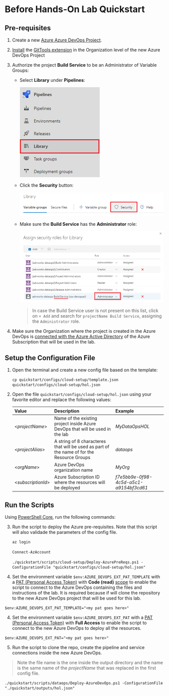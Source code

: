 # Before Hands-On Lab Quickstart

## Pre-requisites

1. Create a new [Azure Azure DevOps Project](https://docs.microsoft.com/en-us/azure/devops/organizations/projects/create-project?view=azure-devops&tabs=preview-page).

2. [Install](https://docs.microsoft.com/en-us/azure/devops/marketplace/install-extension?view=azure-devops&tabs=browser) the [GitTools extension](https://marketplace.visualstudio.com/items?itemName=gittools.gittools&targetId=0d8e54d4-e229-47bd-9dc5-9be0f116a5c0&utm_source=vstsproduct&utm_medium=ExtHubManageList) in the Organization level of the new Azure DevOps Project

3. Authorize the project **Build Service** to be an Administrator of Variable Groups:

    - Select **Library** under **Pipelines**:

        ![](docs/images/quickstart-buildservice-1.png)

    - Click the **Security** button:

        ![](docs/images/quickstart-buildservice-2.png)

    - Make sure the **Build Service** has the **Administrator** role:

        ![](docs/images/quickstart-buildservice-3.png)

        > In case the Build Service user is not present on this list, click on `+ Add` and search for `projectName Build Service`, assigning the `Administrator` role.

4. Make sure the Organization where the project is created in the Azure DevOps is [connected with the Azure Active Directory](https://docs.microsoft.com/en-us/azure/devops/organizations/accounts/connect-organization-to-azure-ad?view=azure-devops
) of the Azure Subscription that will be used in the lab.

## Setup the Configuration File

1. Open the terminal and create a new config file based on the template:

    ```
    cp quickstart/configs/cloud-setup/template.json quickstart/configs/cloud-setup/hol.json
    ```

2. Open the file `quickstart/configs/cloud-setup/hol.json` using your favorite editor and replace the following values:

    |Value|Description|Example|
    |-----|-----------|-------|
    |<_projectName_>|Name of the existing project inside Azure DevOps that will be used in the lab|_MyDataOpsHOL_|
    |<_projectAlias_>|A string of 8 characteres that will be used as part of the name of for the Resource Groups|_dataops_|
    |<_orgName_>|Azure DevOps organization name|_MyOrg_|
    |<_subscriptionId_>|Azure Subscription ID where the resources will be deployed|_f7e5bb9e-0f98-4c5d-a5c1-a9154bf3cd61_|

## Run the Scripts

Using [PowerShell Core](https://docs.microsoft.com/en-us/powershell/scripting/install/installing-powershell?view=powershell-7.1), run the following commands:

3. Run the script to deploy the Azure pre-requisites. Note that this script will also validade the parameters of the config file.

    ```
    az login

    Connect-AzAccount

    ./quickstart/scripts/cloud-setup/Deploy-AzurePreReqs.ps1 -ConfigurationFile "quickstart/configs/cloud-setup/hol.json"
    ```

4. Set the environment variable ```$env:AZURE_DEVOPS_EXT_PAT_TEMPLATE``` with a [PAT (Personal Access Token)](https://docs.microsoft.com/en-us/azure/devops/organizations/accounts/use-personal-access-tokens-to-authenticate?view=azure-devops&tabs=preview-page) with **Code (read)** [scope](https://docs.microsoft.com/en-us/azure/devops/integrate/get-started/authentication/oauth?view=azure-devops#scopes) to enable the script to connect to the Azure DevOps containing the files and instructions of the lab. It is required because if will clone the repository to the new Azure DevOps project that will be used for this lab.

  ```
  $env:AZURE_DEVOPS_EXT_PAT_TEMPLATE="<my pat goes here>"
  ```

4. Set the environment variable `$env:AZURE_DEVOPS_EXT_PAT` with a [PAT (Personal Access Token)](https://docs.microsoft.com/en-us/azure/devops/organizations/accounts/use-personal-access-tokens-to-authenticate?view=azure-devops&tabs=preview-page) with **Full Access** to enable the script to connect to the new Azure DevOps to deploy all the resources.

  ```
  $env:AZURE_DEVOPS_EXT_PAT="<my pat goes here>"
  ```

5. Run the script to clone the repo, create the pipeline and service connections inside the new Azure DevOps.

>  Note the file name is the one inside the output directory and the name is the same name of the _projectName_ that was replaced in the first config file.

  ```
  ./quickstart/scripts/dataops/Deploy-AzureDevOps.ps1 -ConfigurationFile "./quickstart/outputs/hol.json"
  ```
